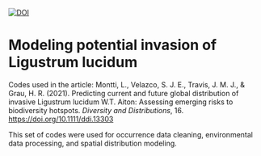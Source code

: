 [![DOI](https://zenodo.org/badge/DOI/10.1016/j.envsoft.2019.104615.svg)](https://doi.org/10.1111/ddi.13303)

# Modeling potential invasion of Ligustrum lucidum
Codes used in the article: Montti, L., Velazco, S. J. E., Travis, J. M. J., & Grau, H. R. (2021). Predicting current and future global distribution of invasive Ligustrum lucidum W.T. Aiton: Assessing emerging risks to biodiversity hotspots. *Diversity and Distributions*, 16. https://doi.org/10.1111/ddi.13303

This set of codes were used for occurrence data cleaning, environmental data processing, and spatial distribution modeling. 
